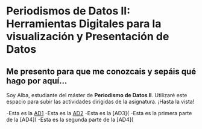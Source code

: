 # Periodismos de Datos II: Herramientas Digitales para la visualización y Presentación de Datos
## Me presento para que me conozcais y sepáis qué hago por aquí...

Soy Alba, estudiante del máster de **Periodismo de Datos II**. Utilizaré este espacio para subir las actividades dirigidas de la asignatura. ¡Hasta la vista!


-Esta es la [AD1](https://github.com/nebrijas/PeriodismosdedatosII-AlbaBarot/blob/main/ad1.md)
-Esta es la [AD2](https://github.com/nebrijas/PeriodismosdedatosII-AlbaBarot/blob/main/actividad-dirigida-2.md)
-Esta es la [AD3](
-Esta es la primera parte de la [AD4](
-Esta es la segunda parte de la [AD4](

